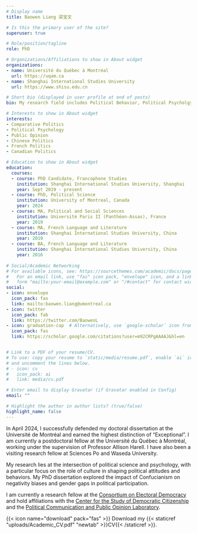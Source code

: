 ```yaml
---
# Display name
title: Baowen Liang 梁宝文

# Is this the primary user of the site?
superuser: true

# Role/position/tagline
role: PhD

# Organizations/Affiliations to show in About widget
organizations:
- name: Université du Québec à Montréal
  url: https://uqam.ca 
- name: Shanghai International Studies University
  url: https://www.shisu.edu.cn

# Short bio (displayed in user profile at end of posts)
bio: My research field includes Political Behavior, Political Psycholgy and Public Opinion.

# Interests to show in About widget
interests:
- Comparative Politics
- Political Psychology
- Public Opinion
- Chinese Politics
- French Politics
- Canadian Politics

# Education to show in About widget
education:
  courses:
  - course: PhD Candidate, Francophone Studies
    institution: Shanghai International Studies University, Shanghai    
    year: Sept 2019 - present
  - course: PhD, Political Science
    institution: University of Montreal, Canada
    year: 2024
  - course: MA, Political and Social Sciences
    institution: Université Paris II (Panthéon-Assas), France
    year: 2019
  - course: MA, French Language and Literature
    institution: Shanghai International Studies University, China
    year: 2019
  - course: BA, French Language and Literature
    institution: Shanghai International Studies University, China
    year: 2016  
    
# Social/Academic Networking
# For available icons, see: https://sourcethemes.com/academic/docs/page-builder/#icons
#   For an email link, use "fas" icon pack, "envelope" icon, and a link in the
#   form "mailto:your-email@example.com" or "/#contact" for contact widget.
social:
- icon: envelope
  icon_pack: fas
  link: mailto:baowen.liang@umontreal.ca
- icon: twitter
  icon_pack: fab
  link: https://twitter.com/BaowenL
- icon: graduation-cap  # Alternatively, use `google-scholar` icon from `ai` icon pack
  icon_pack: fas
  link: https://scholar.google.com/citations?user=m92CRPgAAAAJ&hl=en


# Link to a PDF of your resume/CV.
# To use: copy your resume to `static/media/resume.pdf`, enable `ai` icons in `params.toml`, 
# and uncomment the lines below.
# - icon: cv
#   icon_pack: ai
#   link: media/cv.pdf

# Enter email to display Gravatar (if Gravatar enabled in Config)
email: ""

# Highlight the author in author lists? (true/false)
highlight_name: false
---
```


In April 2024, I successfully defended my doctoral dissertation at the Université de Montréal and earned the highest distinction of “Exceptional”. I am currently a postdoctoral fellow at the Université du Québec à Montréal, working under the supervision of Professor Allison Harell. I have also been a visiting research fellow at Sciences Po and Waseda University.

My research lies at the intersection of political science and psychology, with a particular focus on the role of culture in shaping political attitudes and behaviors. My PhD dissertation explored the impact of Confucianism on negativity biases and gender gaps in political participation.

I am currently a research fellow at the [Consortium on Electoral Democracy](https://c-dem.ca/) and hold affiliations with the [Center for the Study of Democratic Citizenship](https://csdc-cecd.ca) and the [Political Communication and Public Opinion Laboratory](https://lacpop.uqam.ca/).

{{< icon name="download" pack="fas" >}} Download my {{< staticref "uploads/Academic_CV.pdf" "newtab" >}}CV{{< /staticref >}}.
